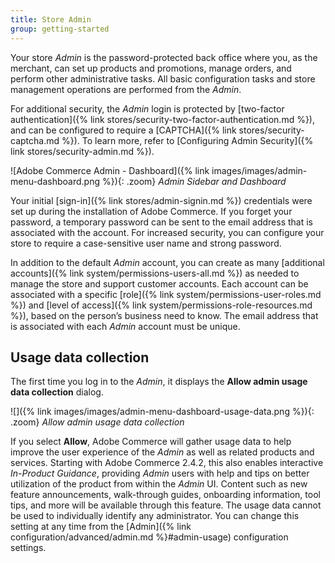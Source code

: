 ```yaml
---
title: Store Admin
group: getting-started
---
```


Your store _Admin_ is the password-protected back office where you, as the merchant, can set up products and promotions, manage orders, and perform other administrative tasks. All basic configuration tasks and store management operations are performed from the _Admin_.

For additional security, the _Admin_ login is protected by [two-factor authentication]({% link stores/security-two-factor-authentication.md %}), and can be configured to require a [CAPTCHA]({% link stores/security-captcha.md %}). To learn more, refer to [Configuring Admin Security]({% link stores/security-admin.md %}).

![Adobe Commerce Admin - Dashboard]({% link images/images/admin-menu-dashboard.png %}){: .zoom}
_Admin Sidebar and Dashboard_

Your initial [sign-in]({% link stores/admin-signin.md %}) credentials were set up during the installation of Adobe Commerce. If you forget your password, a temporary password can be sent to the email address that is associated with the account. For increased security, you can configure your store to require a case-sensitive user name and strong password.

In addition to the default _Admin_ account, you can create as many [additional accounts]({% link system/permissions-users-all.md %}) as needed to manage the store and support customer accounts. Each account can be associated with a specific [role]({% link system/permissions-user-roles.md %}) and [level of access]({% link system/permissions-role-resources.md %}), based on the person’s business need to know. The email address that is associated with each _Admin_ account must be unique.

## Usage data collection

The first time you log in to the _Admin_, it displays the **Allow admin usage data collection** dialog.

![]({% link images/images/admin-menu-dashboard-usage-data.png %}){: .zoom}
_Allow admin usage data collection_

If you select **Allow**, Adobe Commerce will gather usage data to help improve the user experience of the _Admin_ as well as related products and services. Starting with Adobe Commerce 2.4.2, this also enables interactive _In-Product Guidance_, providing _Admin_ users with help and tips on better utilization of the product from within the _Admin_ UI. Content such as new feature announcements, walk-through guides, onboarding information, tool tips, and more will be available through this feature. The usage data cannot be used to individually identify any administrator. You can change this setting at any time from the [Admin]({% link configuration/advanced/admin.md %}#admin-usage) configuration settings.
